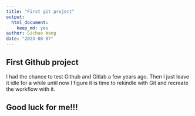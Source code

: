 ```yaml
---
title: "First git project"
output: 
  html_document: 
    keep_md: yes
author: Sichao Wang
date: "2023-08-07"
---
```


## First Github project

I had the chance to test Github and Gitlab a few years ago. Then I just leave it idle for a while until now I figure it is time to rekindle with Git and recreate the workflow with it. 

## Good luck for me!!!
